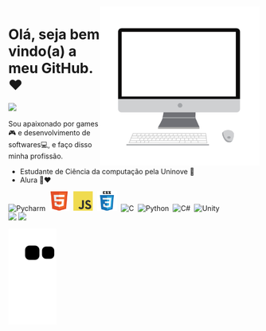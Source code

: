 <img src = "computador.png" width = "320px" align = "right">

# Olá, seja bem vindo(a) a meu GitHub.❤

<div> 
<a href = "https://www.linkedin.com/in/rodrigo-barros-67a7291b3/">
     <img src="https://img.shields.io/badge/-LinkedIn-%230077B5?style=for-the-badge&logo=linkedin&logoColor=white" target="_blank"></a> 

Sou apaixonado por games 🎮 e desenvolvimento de softwares💻, e faço disso minha profissão.

- Estudante de Ciência da computação pela Uninove 💙
- Alura 💙❤



<div>
  <img src="https://cdn.jsdelivr.net/gh/devicons/devicon/icons/pycharm/pycharm-original.svg" title="Pycharm" alt="Pycharm" width="40" height="40"/>&nbsp;
  <img src="https://github.com/devicons/devicon/blob/master/icons/html5/html5-original.svg" title="HTML5" alt="HTML" width="40" height="40"/>&nbsp;
  <img src="https://github.com/devicons/devicon/blob/master/icons/javascript/javascript-original.svg" title="JavaScript" alt="JavaScript" width="40"              height="40"/>&nbsp;
  <img src="https://github.com/devicons/devicon/blob/master/icons/css3/css3-original-wordmark.svg" title="Css3" alt="Css3" width="40" height="40"/>&nbsp;
  <img src="https://cdn.jsdelivr.net/gh/devicons/devicon/icons/c/c-original.svg" title="C" alt="C" width="40" height="40"/>&nbsp;
  <img src="https://cdn.jsdelivr.net/gh/devicons/devicon/icons/python/python-original.svg" title="Python" alt ="Python" width="40" height="40"/>&nbsp;
  <img src="https://cdn.jsdelivr.net/gh/devicons/devicon/icons/csharp/csharp-original.svg" title="C#" alt="C#" width="40" height="40"/>&nbsp; 
  <img src="https://cdn.jsdelivr.net/gh/devicons/devicon/icons/unity/unity-original.svg" title="Unity" alt="Unity" width="40" height="40"/>&nbsp;
</div>


<div align = "left">
<img height = "160em"src="https://github-readme-stats.vercel.app/api/top-langs/?username=zRodrigoB&show_icons=true&theme=bear&count_private=true"/>
<img height = "160em"src="https://github-readme-stats.vercel.app/api?username=zRodrigoB&show_icons=true&show_icons=true&theme=bear&count_private=true" />
</div>


![Snake animation](https://github.com/rafaballerini/rafaballerini/blob/output/github-contribution-grid-snake.svg)


